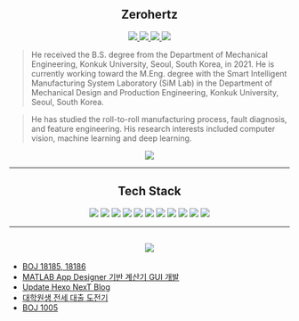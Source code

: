 <h2 align = "center">
    Zerohertz
</h2>

<p align = "center">
    <a href="https://github.com/Zerohertz/Zerohertz/blob/main/CV.pdf">
        <img src="https://img.shields.io/badge/Curriculum Vitae-5C3EE8?style=flat-square&logo=OpenCV&logoColor=white"/>
    </a>
    <a href = "https://scholar.google.com/citations?user=TxiJyc0AAAAJ">
        <img src="https://img.shields.io/badge/Google Scholar-4285F4?style=flat-square&logo=googlescholar&logoColor=white"/>
    </a>
    <a href = "https://www.linkedin.com/in/hyogeun-oh-67470b242/">
        <img src="https://img.shields.io/badge/LinkedIn-0A66C2?style=flat-square&logo=LinkedIn&logoColor=white"/>
    </a>
    <a href="mailto:ohg3417@gmail.com">
        <img src="https://img.shields.io/badge/Gmail-EA4335?style=flat-square&logo=Gmail&logoColor=white"/>
    </a>
</p>

> He received the B.S. degree from the Department of Mechanical Engineering, Konkuk University, Seoul, South Korea, in 2021. He is currently working toward the M.Eng. degree with the Smart Intelligent Manufacturing System Laboratory (SiM Lab) in the Department of Mechanical Design and Production Engineering, Konkuk University, Seoul, South Korea.

> He has studied the roll-to-roll manufacturing process, fault diagnosis, and feature engineering. His research interests included computer vision, machine learning and deep learning.

<p align = "center">
    <img src="https://hits.seeyoufarm.com/api/count/incr/badge.svg?url=https%3A%2F%2Fgithub.com%2FZerohertz&count_bg=%2379C83D&title_bg=%23555555&icon=&icon_color=%23E7E7E7&title=hits&edge_flat=false"/>
</p>

***

<h2 align = "center">
    Tech Stack
</h2>

<p align = "center">
    <img src="https://img.shields.io/badge/Ansys-FFB71B?style=flat-square&logo=Ansys&logoColor=white"/> <img src="https://img.shields.io/badge/Arduino-00979D?style=flat-square&logo=Arduino&logoColor=white"/> <img src="https://img.shields.io/badge/C-A8B9CC?style=flat-square&logo=C&logoColor=white"/> <img src="https://img.shields.io/badge/C++-00599C?style=flat-square&logo=Cplusplus&logoColor=white"/> <img src="https://img.shields.io/badge/Catia-005386?style=flat-square&logo=Dassault Systèmes&logoColor=white"/> <img src="https://img.shields.io/badge/LabVIEW-FFDB00?style=flat-square&logo=LabVIEW&logoColor=white"/> <img src="https://img.shields.io/badge/MATLAB-800a0a?style=flat-square&logo=McDonald's&logoColor=white"/> <img src="https://img.shields.io/badge/Python-3766AB?style=flat-square&logo=Python&logoColor=white"/> <img src="https://img.shields.io/badge/R-276DC3?style=flat-square&logo=R&logoColor=white"/> <img src="https://img.shields.io/badge/Raspberry Pi-A22846?style=flat-square&logo=Raspberrypi&logoColor=white"/> <img src="https://img.shields.io/badge/Unreal Engine-0E1128?style=flat-square&logo=Unrealengine&logoColor=white"/>
</p>

***

<h2 align = "center">
    <a href = "https://zerohertz.github.io/">
        <img src="https://img.shields.io/badge/Zerohertz's%20Blog-800a0a?style=for-the-badge&logo=beatsbydre&logoColor=white"/>
    </a>
</h2>

<!-- BLOG-POST-LIST:START -->
- [BOJ 18185, 18186](https://zerohertz.github.io/boj-18185-18186/)
- [MATLAB App Designer 기반 계산기 GUI 개발](https://zerohertz.github.io/calculator-development-based-on-matlab-app-designer/)
- [Update Hexo NexT Blog](https://zerohertz.github.io/update-hexo-next-blog/)
- [대학원생 전세 대출 도전기](https://zerohertz.github.io/graduate-student-charter-loan-challenge-story/)
- [BOJ 1005](https://zerohertz.github.io/boj-1005/)
<!-- BLOG-POST-LIST:END -->
